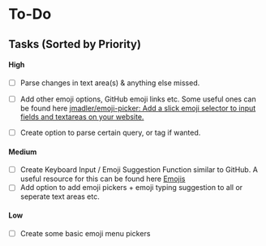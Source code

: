 # To-Do

## Tasks (Sorted by Priority) 


#### High

- [ ] Parse changes in text area(s) & anything else missed. 
- [ ] Add other emoji options, GitHub emoji links etc. Some useful ones can be found here [jmadler/emoji-picker: Add a slick emoji selector to input fields and textareas on your website.](https://github.com/jmadler/emoji-picker)
- [ ] Create option to parse certain query, or tag if wanted.


#### Medium

- [ ] Create Keyboard Input / Emoji Suggestion Function similar to GitHub. A useful resource for this can be found here [Emojis](https://codepen.io/willurd/pen/ezKZYv) 
- [ ] Add option to add emoji pickers + emoji typing suggestion to all or seperate text areas etc. 

#### Low

- [ ] Create some basic emoji menu pickers
